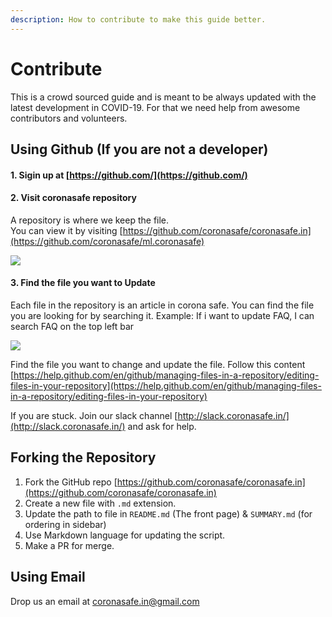 ```yaml
---
description: How to contribute to make this guide better.
---
```


# Contribute

This is a crowd sourced guide and is meant to be always updated with the latest development in COVID-19. For that we need help from awesome contributors and volunteers.

## Using Github \(If you are not a developer\) <a id="using-github"></a>

#### 1. Sigin up at [https://github.com/](https://github.com/)

#### 2. Visit coronasafe repository 

A repository is where we keep the file.   
You can view it by visiting [https://github.com/coronasafe/coronasafe.in](https://github.com/coronasafe/ml.coronasafe)

![](.gitbook/assets/git1.png)

#### 3. Find the file you want to Update 

  
Each file in the repository is an article in corona safe. You can find the file you are looking for by searching it. Example: If i want to update FAQ, I can search FAQ on the top left bar

![](.gitbook/assets/git-2.png)

Find the file you want to change and update the file. Follow this content [https://help.github.com/en/github/managing-files-in-a-repository/editing-files-in-your-repository](https://help.github.com/en/github/managing-files-in-a-repository/editing-files-in-your-repository) 

If you are stuck. Join our slack channel [http://slack.coronasafe.in/](http://slack.coronasafe.in/) and ask for help. 

## Forking the Repository <a id="using-github"></a>

1. Fork the GitHub repo [https://github.com/coronasafe/coronasafe.in](https://github.com/coronasafe/coronasafe.in)
2. Create a new file with `.md` extension.
3. Update the path to file in `README.md` \(The front page\) & `SUMMARY.md` \(for ordering in sidebar\)
4. Use Markdown language for updating the script.
5. Make a PR for merge.

## Using Email <a id="using-email"></a>

Drop us an email at [coronasafe.in@gmail.com](mailto:coronasafe.in@gmail.com)

